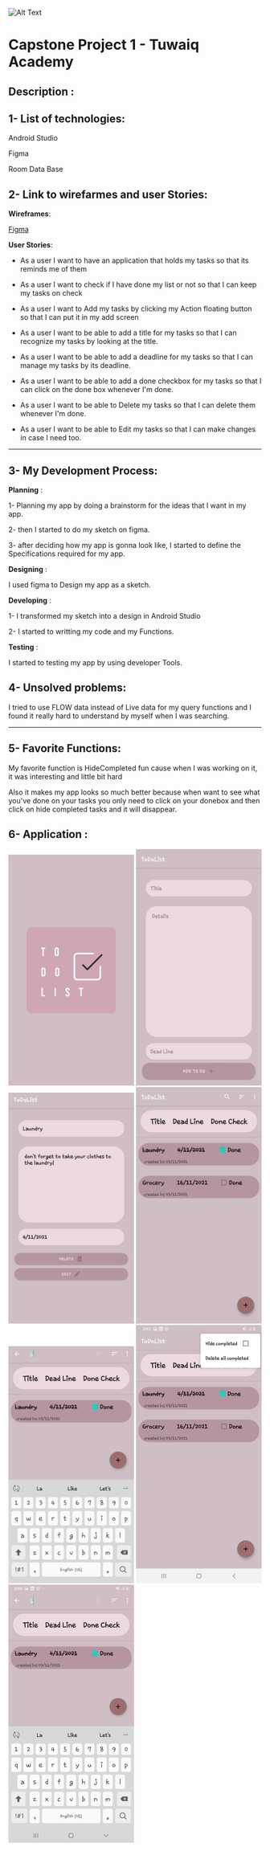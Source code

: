 ![Alt Text](https://camo.githubusercontent.com/37ca472e2afb74974a0314d89af8f470422a79582bed0d188f9927777230195d/68747470733a2f2f6c61756e63682e73612f6173736574732f696d616765732f6c6f676f732f7475776169712d61636164656d792d6c6f676f2e737667)
# Capstone Project 1 - Tuwaiq Academy

## Description : 




## 1- List of technologies:
Android Studio

Figma

Room Data Base 
## 2- Link to wirefarmes and user Stories:
 **Wireframes**:
 
[Figma](https://www.figma.com/file/2XXWFRvXQepcdUS7RJok91/Untitled?node-id=0%3A1)

**User Stories**: 

* As a user I want to have an application that holds my tasks so that its reminds me of them 

* As a user I want to check if I have done my list or not so that I can keep my tasks on check 

* As a user I want to Add my tasks by clicking my  Action floating button so that I can put it in my add screen 

* As a user I want to be able to add a title for my tasks so that I can recognize my tasks by looking at the title.

* As a user I want to be able to add a deadline for my tasks so that I can manage my tasks by its deadline.

* As a user I want to be able to add a done checkbox for my tasks so that I can click on the done box whenever I'm done.

* As a user I want to be able to Delete my tasks so that I can delete them whenever I'm done.

* As a user I want to be able to Edit my tasks so that I can make changes in case I need too. 

<hr>

## 3- My Development Process:
**Planning** : 

  1-  Planning my app by doing a brainstorm for the ideas that I want in my app.

  2- then I started to do my sketch on figma.
  
  3- after deciding how my app is gonna look like, I started to define the Specifications required for my app. 
  

**Designing** :

 I used figma to Design my app as a sketch.

**Developing** :

 1- I transformed my sketch into a design in Android Studio

  2- I started to writting my code and my Functions.
  
**Testing** :


I started to testing my app by using developer Tools.



## 4- Unsolved problems:

I tried to use FLOW data instead of Live data for my query functions and I found it really hard to understand by myself when I was searching. 


<hr>

## 5- Favorite Functions:

My favorite function is HideCompleted fun cause when I was working on it, it was interesting and little bit hard

Also it makes my app looks so much better because when want to see what you've done on your tasks you only need to click on your donebox and then click on hide completed tasks and it will disappear.


## 6- Application :

 [<img src="https://github.com/HalaAlbaqawi/ToDoList/blob/9a510db346af9c8c1a87454822f64f78a017bc88/Splash%20Activity.jpg" width="250"/>](image.png)
 [<img src="https://github.com/HalaAlbaqawi/ToDoList/blob/077e2b90b1bc78e246c0f9fb1f2b0ab118711d57/Add%20fragment.jpg" width="250"/>](image.png)
 [<img src="https://github.com/HalaAlbaqawi/ToDoList/blob/077e2b90b1bc78e246c0f9fb1f2b0ab118711d57/Details%20fragment.jpg" width="250"/>](image.png)
 [<img src="https://github.com/HalaAlbaqawi/ToDoList/blob/077e2b90b1bc78e246c0f9fb1f2b0ab118711d57/20211103_153958.jpg" width="250"/>](image.png)
 [<img src="https://github.com/HalaAlbaqawi/ToDoList/blob/077e2b90b1bc78e246c0f9fb1f2b0ab118711d57/20211103_154458.jpg" width="250"/>](image.png)
 [<img src="https://github.com/HalaAlbaqawi/ToDoList/blob/077e2b90b1bc78e246c0f9fb1f2b0ab118711d57/Screenshot_20211103-134238_ToDoList.jpg" width="250"/>](image.png)
 [<img src="https://github.com/HalaAlbaqawi/ToDoList/blob/077e2b90b1bc78e246c0f9fb1f2b0ab118711d57/Screenshot_20211103-154406_ToDoList.jpg" width="250"/>](image.png)
